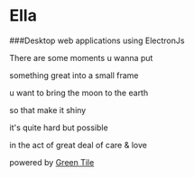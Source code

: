 # Ella
###Desktop web applications using ElectronJs

There are some moments u wanna put

something great into a small frame

u want to bring the moon to the earth

so that make it shiny

it's quite hard but possible

in the act of great deal of care & love

powered by <a href="https://www.github.com/greentile">Green Tile<a>
